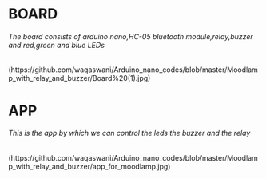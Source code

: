 <h1>BOARD</h1>
<h6>The board consists of arduino nano,HC-05 bluetooth module,relay,buzzer and red,green and blue LEDs</h6>
(https://github.com/waqaswani/Arduino_nano_codes/blob/master/Moodlamp_with_relay_and_buzzer/Board%20(1).jpg)
<h1>APP</h1>
<h6>This is the app by which we can control the leds the buzzer and the relay</h6>
(https://github.com/waqaswani/Arduino_nano_codes/blob/master/Moodlamp_with_relay_and_buzzer/app_for_moodlamp.jpg)
